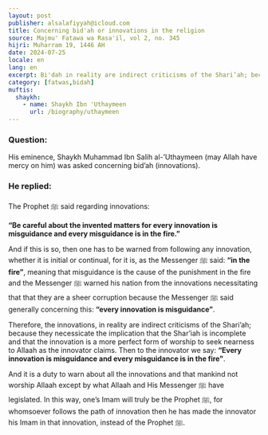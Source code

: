 ```yaml
---
layout: post
publisher: alsalafiyyah@icloud.com
title: Concerning bid'ah or innovations in the religion
source: Majmu' Fatawa wa Rasa'il, vol 2, no. 345
hijri: Muharram 19, 1446 AH
date: 2024-07-25
locale: en
lang: en
excerpt: Bi'dah in reality are indirect criticisms of the Shari’ah; because they necessicate the implication that the Shar’iah is incomplete and that the innovation is a more perfect form of worship to seek nearness to Allaah as the innovator claims.
category: [fatwas,bidah]
muftis:
  shaykh: 
    - name: Shaykh Ibn 'Uthaymeen
      url: /biography/uthaymeen
---
```


### Question: 
His eminence, Shaykh Muhammad Ibn Salih al-’Uthaymeen (may Allah have mercy on him) was asked concerning bid’ah (innovations).

### He replied: 
The Prophet ﷺ said regarding innovations: 

**“Be careful about the invented matters for every innovation is misguidance and every misguidance is in the fire.”**

And if this is so, then one has to be warned from following any innovation, whether it is initial or continual, for it is, as the Messenger ﷺ said: **“in the fire”**, meaning that misguidance is the cause of the punishment in the fire and the Messenger ﷺ warned his nation from the innovations necessitating that that they are a sheer corruption because the Messenger ﷺ said generally concerning this: **“every innovation is misguidance”**.

Therefore, the innovations, in reality are indirect criticisms of the Shari’ah; because they necessicate the implication that the Shar’iah is incomplete and that the innovation is a more perfect form of worship to seek nearness to Allaah as the innovator claims. Then to the innovator we say: **“Every innovation is misguidance and every misguidance is in the fire"**. 

And it is a duty to warn about all the innovations and that mankind not worship Allaah except by what Allaah and His Messenger ﷺ have legislated. In this way, one’s Imam will truly be the Prophet ﷺ, for whomsoever follows the path of innovation then he has made the innovator his Imam in that innovation, instead of the Prophet ﷺ.
